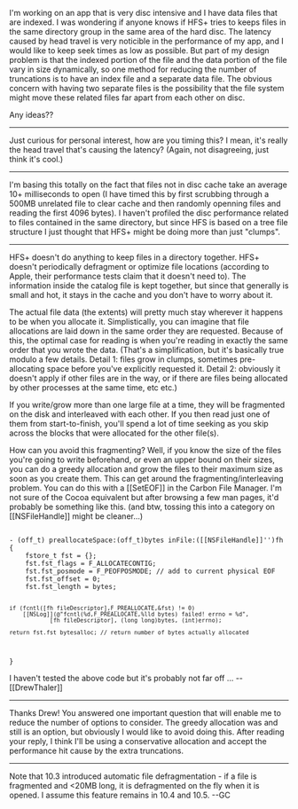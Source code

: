 I'm working on an app that is very disc intensive and I have data files that are indexed. I was wondering if anyone knows if HFS+ tries to keeps files in the same directory group in the same area of the hard disc. The latency caused by head travel is very noticible in the performance of my app, and I would like to keep seek times as low as possible. But part of my design problem is that the indexed portion of the file and the data portion of the file vary in size dynamically, so one method for reducing the number of truncations is to have an index file and a separate data file. The obvious concern with having two separate files is the possibility that the file system might move these related files far apart from each other on disc. 

Any ideas??

----

Just curious for personal interest, how are you timing this? I mean, it's really the head travel that's causing the latency? (Again, not disagreeing, just think it's cool.)

----

I'm basing this totally on the fact that files not in disc cache take an average 10+ milliseconds to open (I have timed this by first scrubbing through a 500MB unrelated file to clear cache and then randomly openning files and reading the first 4096 bytes). I haven't profiled the disc performance related to files contained in the same directory, but since HFS is based on a tree file structure I just thought that HFS+ might be doing more than just "clumps".

----

HFS+ doesn't do anything to keep files in a directory together. HFS+ doesn't periodically defragment or optimize file locations (according to Apple, their performance tests claim that it doesn't need to). The information inside the catalog file is kept together, but since that generally is small and hot, it stays in the cache and you don't have to worry about it.

The actual file data (the extents) will pretty much stay wherever it happens to be when you allocate it. Simplistically, you can imagine that file allocations are laid down in the same order they are requested. Because of this, the optimal case for reading is when you're reading in exactly the same order that you wrote the data. (That's a simplification, but it's basically true modulo a few details. Detail 1: files grow in clumps, sometimes pre-allocating space before you've explicitly requested it.  Detail 2: obviously it doesn't apply if other files are in the way, or if there are files being allocated by other processes at the same time, etc etc.) 

If you write/grow more than one large file at a time, they will be fragmented on the disk and interleaved with each other. If you then read just one of them from start-to-finish, you'll spend a lot of time seeking as you skip across the blocks that were allocated for the other file(s). 

How can you avoid this fragmenting? Well, if you know the size of the files you're going to write beforehand, or even an upper bound on their sizes, you can do a greedy allocation and grow the files to their maximum size as soon as you create them. This can get around the fragmenting/interleaving problem. You can do this with a [[SetEOF]] in the Carbon File Manager. I'm not sure of the Cocoa equivalent but after browsing a few man pages, it'd probably be something like this. (and btw, tossing this into a category on [[NSFileHandle]] might be cleaner...)

<code>
- (off_t) preallocateSpace:(off_t)bytes inFile:([[NSFileHandle]]'')fh
{
    fstore_t fst = {};
    fst.fst_flags = F_ALLOCATECONTIG;
    fst.fst_posmode = F_PEOFPOSMODE; // add to current physical EOF
    fst.fst_offset = 0;
    fst.fst_length = bytes;
    
    if (fcntl([fh fileDescriptor],F_PREALLOCATE,&fst) != 0)
        [[NSLog]](@"fcntl(%d,F_PREALLOCATE,%lld bytes) failed! errno = %d",
                [fh fileDescriptor], (long long)bytes, (int)errno);

    return fst.fst_bytesalloc; // return number of bytes actually allocated
}
</code>

I haven't tested the above code but it's probably not far off ...
 -- [[DrewThaler]]

----

Thanks Drew! You answered one important question that will enable me to reduce the number of options to consider. The greedy allocation was and still is an option, but obviously I would like to avoid doing this. After reading your reply, I think I'll be using a conservative allocation and accept the performance hit cause by the extra truncations. 

----

Note that 10.3 introduced automatic file defragmentation - if a file is fragmented and <20MB long, it is defragmented on the fly when it is opened. I assume this feature remains in 10.4 and 10.5. --GC